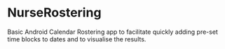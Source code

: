 # NurseRostering
Basic Android Calendar Rostering app to facilitate quickly adding pre-set time blocks to dates and to visualise the results.
